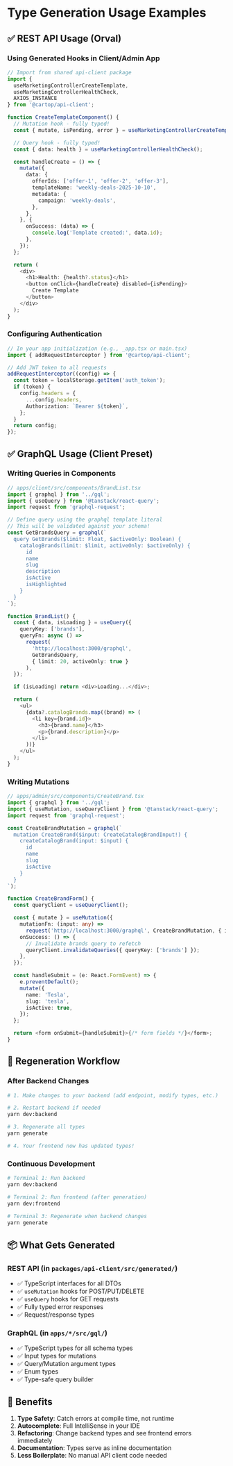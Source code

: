 # Type Generation Usage Examples

## ✅ REST API Usage (Orval)

### Using Generated Hooks in Client/Admin App

```typescript
// Import from shared api-client package
import {
  useMarketingControllerCreateTemplate,
  useMarketingControllerHealthCheck,
  AXIOS_INSTANCE
} from '@cartop/api-client';

function CreateTemplateComponent() {
  // Mutation hook - fully typed!
  const { mutate, isPending, error } = useMarketingControllerCreateTemplate();

  // Query hook - fully typed!
  const { data: health } = useMarketingControllerHealthCheck();

  const handleCreate = () => {
    mutate({
      data: {
        offerIds: ['offer-1', 'offer-2', 'offer-3'],
        templateName: 'weekly-deals-2025-10-10',
        metadata: {
          campaign: 'weekly-deals',
        },
      },
    }, {
      onSuccess: (data) => {
        console.log('Template created:', data.id);
      },
    });
  };

  return (
    <div>
      <h1>Health: {health?.status}</h1>
      <button onClick={handleCreate} disabled={isPending}>
        Create Template
      </button>
    </div>
  );
}
```

### Configuring Authentication

```typescript
// In your app initialization (e.g., _app.tsx or main.tsx)
import { addRequestInterceptor } from '@cartop/api-client';

// Add JWT token to all requests
addRequestInterceptor((config) => {
  const token = localStorage.getItem('auth_token');
  if (token) {
    config.headers = {
      ...config.headers,
      Authorization: `Bearer ${token}`,
    };
  }
  return config;
});
```

## ✅ GraphQL Usage (Client Preset)

### Writing Queries in Components

```typescript
// apps/client/src/components/BrandList.tsx
import { graphql } from '../gql';
import { useQuery } from '@tanstack/react-query';
import request from 'graphql-request';

// Define query using the graphql template literal
// This will be validated against your schema!
const GetBrandsQuery = graphql(`
  query GetBrands($limit: Float, $activeOnly: Boolean) {
    catalogBrands(limit: $limit, activeOnly: $activeOnly) {
      id
      name
      slug
      description
      isActive
      isHighlighted
    }
  }
`);

function BrandList() {
  const { data, isLoading } = useQuery({
    queryKey: ['brands'],
    queryFn: async () =>
      request(
        'http://localhost:3000/graphql',
        GetBrandsQuery,
        { limit: 20, activeOnly: true }
      ),
  });

  if (isLoading) return <div>Loading...</div>;

  return (
    <ul>
      {data?.catalogBrands.map((brand) => (
        <li key={brand.id}>
          <h3>{brand.name}</h3>
          <p>{brand.description}</p>
        </li>
      ))}
    </ul>
  );
}
```

### Writing Mutations

```typescript
// apps/admin/src/components/CreateBrand.tsx
import { graphql } from '../gql';
import { useMutation, useQueryClient } from '@tanstack/react-query';
import request from 'graphql-request';

const CreateBrandMutation = graphql(`
  mutation CreateBrand($input: CreateCatalogBrandInput!) {
    createCatalogBrand(input: $input) {
      id
      name
      slug
      isActive
    }
  }
`);

function CreateBrandForm() {
  const queryClient = useQueryClient();

  const { mutate } = useMutation({
    mutationFn: (input: any) =>
      request('http://localhost:3000/graphql', CreateBrandMutation, { input }),
    onSuccess: () => {
      // Invalidate brands query to refetch
      queryClient.invalidateQueries({ queryKey: ['brands'] });
    },
  });

  const handleSubmit = (e: React.FormEvent) => {
    e.preventDefault();
    mutate({
      name: 'Tesla',
      slug: 'tesla',
      isActive: true,
    });
  };

  return <form onSubmit={handleSubmit}>{/* form fields */}</form>;
}
```

## 🔄 Regeneration Workflow

### After Backend Changes

```bash
# 1. Make changes to your backend (add endpoint, modify types, etc.)

# 2. Restart backend if needed
yarn dev:backend

# 3. Regenerate all types
yarn generate

# 4. Your frontend now has updated types!
```

### Continuous Development

```bash
# Terminal 1: Run backend
yarn dev:backend

# Terminal 2: Run frontend (after generation)
yarn dev:frontend

# Terminal 3: Regenerate when backend changes
yarn generate
```

## 📦 What Gets Generated

### REST API (in `packages/api-client/src/generated/`)
- ✅ TypeScript interfaces for all DTOs
- ✅ `useMutation` hooks for POST/PUT/DELETE
- ✅ `useQuery` hooks for GET requests
- ✅ Fully typed error responses
- ✅ Request/response types

### GraphQL (in `apps/*/src/gql/`)
- ✅ TypeScript types for all schema types
- ✅ Input types for mutations
- ✅ Query/Mutation argument types
- ✅ Enum types
- ✅ Type-safe query builder

## 🎯 Benefits

1. **Type Safety**: Catch errors at compile time, not runtime
2. **Autocomplete**: Full IntelliSense in your IDE
3. **Refactoring**: Change backend types and see frontend errors immediately
4. **Documentation**: Types serve as inline documentation
5. **Less Boilerplate**: No manual API client code needed
